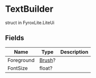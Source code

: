 # TextBuilder
struct in FyroxLite.LiteUi
## Fields
| Name | Type | Description |
|---|---|---|
| Foreground | [Brush](../LiteUi/Brush.md)? |  |
| FontSize | float? |  |

